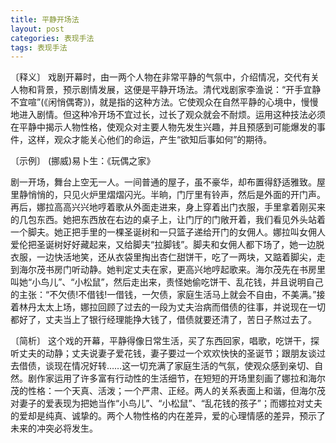 ```yaml
---
title: 平静开场法
layout: post
categories: 表现手法
tags: 表现手法
---
```


〔释义〕 戏剧开幕时，由一两个人物在非常平静的气氛中，介绍情况，交代有关人物和背景，预示剧情发展，这便是平静开场法。清代戏剧家李渔说：“开手宜静不宜喧”(《闲悄偶寄》)，就是指的这种方法。它使观众在自然平静的心境中，慢慢地进入剧情。但这种冷开场不宜过长，过长了观众就会不耐烦。运用这种技法必须在平静中揭示人物性格，使观众对主要人物先发生兴趣，并且预感到可能爆发的事件，这样，观众才能关心他们的命运，产生“欲知后事如何”的期待。

〔示例〕 (挪威)易卜生：《玩偶之家》

剧一开场，舞台上空无一人。一间普通的屋子，虽不豪华，却布置得舒适雅致。屋里静悄悄的，只见火炉里熠熠闪光。半晌，门厅里有铃声，然后是外面的开门声。再后，娜拉高高兴兴地哼着歌从外面走进来，身上穿着出门衣服，手里拿着刚买来的几包东西。她把东西放在右边的桌子上，让门厅的门敞开着，我们看见外头站着一个脚夫。她正把手里的一棵圣诞树和一只篮子递给开门的女佣人。娜拉叫女佣人爱伦把圣诞树好好藏起来，又给脚夫“拉脚钱”。脚夫和女佣人都下场了，她一边脱衣服，一边快活地笑，还从衣袋里掏出杏仁甜饼干，吃了一两块，又踮着脚尖，走到海尔茂书房门听动静。她判定丈夫在家，更高兴地哼起歌来。海尔茂先在书房里叫她“小鸟儿”、“小松鼠”，然后走出来，责怪她偷吃饼干、乱花钱，并且说明自己的主张：“不欠债!不借钱!一借钱，一欠债，家庭生活马上就会不自由，不美满。”接着林丹太太上场，娜拉回顾了过去的一段为丈夫治病而借债的往事，并说现在一切都好了，丈夫当上了银行经理能挣大钱了，借债就要还清了，苦日子熬过去了。

〔简析〕 这个戏的开幕，平静得像日常生活，买了东西回家，唱歌，吃饼干，探听丈夫的动静；丈夫说妻子爱花钱，妻子要过一个欢欢快快的圣诞节；跟朋友谈过去借债，谈现在情况好转……这一切充满了家庭生活的气氛，使观众感到亲切、自然。剧作家运用了许多富有行动性的生活细节，在短短的开场里刻画了娜拉和海尔茂的性格：一个天真、活泼；一个严肃、正经。两人的关系表面上和谐，但海尔茂对妻子的爱表现为把她当作“小鸟儿”、“小松鼠”、“乱花钱的孩子”；而娜拉对丈夫的爱却是纯真、诚挚的。两个人物性格的内在差异，爱的心理情感的差异，预示了未来的冲突必将发生。 